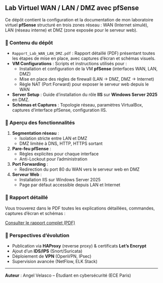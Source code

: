 ## Lab Virtuel WAN / LAN / DMZ avec pfSense

Ce dépôt contient la configuration et la documentation de mon laboratoire virtuel **pfSense** structuré en trois zones réseau : WAN (Internet simulé), LAN (réseau interne) et DMZ (zone exposée pour le serveur web).

### 📂 Contenu du dépôt

- `Rapport_Lab_WAN_LAN_DMZ.pdf` : Rapport détaillé (PDF) présentant toutes les étapes de mise en place, avec captures d’écran et schémas visuels.
- **VM Configurations** : Scripts et instructions utilisés pour :
  - Installation et configuration de la VM **pfSense** (interfaces WAN, LAN, DMZ)
  - Mise en place des règles de firewall (LAN → DMZ, DMZ → Internet)
  - Règle NAT (Port Forward) pour exposer le serveur web depuis le WAN
- **Server Setup** : Guide d’installation du rôle **IIS** sur **Windows Server 2025** en DMZ.
- **Schémas et Captures** : Topologie réseau, paramètres VirtualBox, captures d’interface pfSense, configuration IIS.

### 🚀 Aperçu des fonctionnalités

1. **Segmentation réseau** :
   - Isolation stricte entre LAN et DMZ
   - DMZ limitée à DNS, HTTP, HTTPS sortant
2. **Pare-feu pfSense** :
   - Règles explicites pour chaque interface
   - Anti-Lockout pour l’administration
3. **Port Forwarding** :
   - Redirection du port 80 du WAN vers le serveur web en DMZ
4. **Serveur Web** :
   - Installation IIS sur Windows Server 2025
   - Page par défaut accessible depuis LAN et Internet

### 📖 Rapport détaillé

Vous trouverez dans le PDF toutes les explications détaillées, commandes, captures d’écran et schémas :

[Consulter le rapport complet (PDF)](Rapport_Lab_WAN_LAN_DMZ.pdf)


### 🎯 Perspectives d’évolution

- Publication via **HAProxy** (reverse proxy) & certificats **Let’s Encrypt**
- Ajout d’un **IDS/IPS** (Snort/Suricata)
- Déploiement de **VPN** (OpenVPN, IPsec)
- Supervision avancée (NetFlow, ELK Stack)

---

**Auteur** : Angel Velasco – Étudiant en cybersécurité (ECE Paris)
